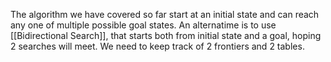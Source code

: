 The algorithm we have covered so far start at an initial state and can reach any one of multiple possible goal states. An alternatime is to use [[Bidirectional Search]], that starts both from initial state and a goal, hoping 2 searches will meet.
We need to keep track of 2 frontiers and 2 tables.